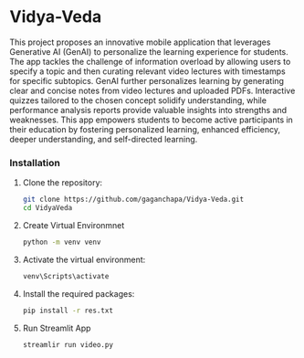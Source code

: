 # Vidya-Veda
This project proposes an innovative mobile application that leverages Generative AI (GenAI) to personalize the learning experience for students. The app tackles the challenge of information overload by allowing users to specify a topic and then curating relevant video lectures with timestamps for specific subtopics. GenAI further personalizes learning by generating clear and concise notes from video lectures and uploaded PDFs. Interactive quizzes tailored to the chosen concept solidify understanding, while performance analysis reports provide valuable insights into strengths and weaknesses. This app empowers students to become active participants in their education by fostering personalized learning, enhanced efficiency, deeper understanding, and self-directed learning.


### Installation

1. Clone the repository:
   ```bash
   git clone https://github.com/gaganchapa/Vidya-Veda.git
   cd VidyaVeda
   ```
2. Create Virtual Environmnet
   ```bash
   python -m venv venv
   ```
3. Activate the virtual environment:
   ```bash
   venv\Scripts\activate
   ```
5. Install the required packages:
   ```bash
   pip install -r res.txt
   ```
6. Run Streamlit App
   ```
   streamlir run video.py
   ```
   
